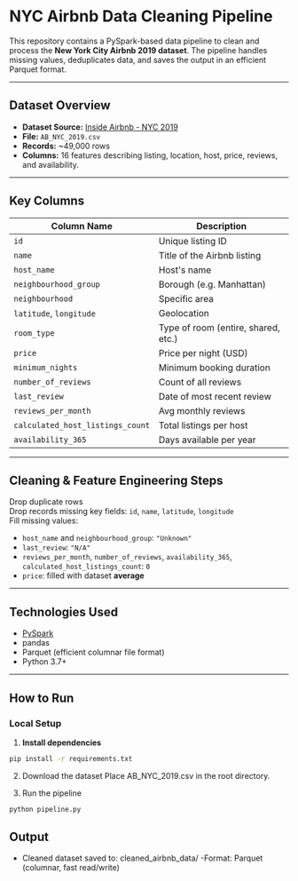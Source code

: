 # NYC Airbnb Data Cleaning Pipeline

This repository contains a PySpark-based data pipeline to clean and process the **New York City Airbnb 2019 dataset**. The pipeline handles missing values, deduplicates data, and saves the output in an efficient Parquet format.

---

## Dataset Overview

- **Dataset Source:** [Inside Airbnb - NYC 2019](http://insideairbnb.com/get-the-data.html)
- **File:** `AB_NYC_2019.csv`
- **Records:** ~49,000 rows
- **Columns:** 16 features describing listing, location, host, price, reviews, and availability.

---

## Key Columns

| Column Name                     | Description |
|--------------------------------|-------------|
| `id`                           | Unique listing ID |
| `name`                         | Title of the Airbnb listing |
| `host_name`                    | Host's name |
| `neighbourhood_group`         | Borough (e.g. Manhattan) |
| `neighbourhood`               | Specific area |
| `latitude`, `longitude`       | Geolocation |
| `room_type`                   | Type of room (entire, shared, etc.) |
| `price`                       | Price per night (USD) |
| `minimum_nights`              | Minimum booking duration |
| `number_of_reviews`           | Count of all reviews |
| `last_review`                 | Date of most recent review |
| `reviews_per_month`           | Avg monthly reviews |
| `calculated_host_listings_count` | Total listings per host |
| `availability_365`            | Days available per year |

---

##  Cleaning & Feature Engineering Steps

Drop duplicate rows  
Drop records missing key fields: `id`, `name`, `latitude`, `longitude`  
Fill missing values:
- `host_name` and `neighbourhood_group`: `"Unknown"`
- `last_review`: `"N/A"`
- `reviews_per_month`, `number_of_reviews`, `availability_365`, `calculated_host_listings_count`: `0`
- `price`: filled with dataset **average**

---

## Technologies Used

- [PySpark](https://spark.apache.org/docs/latest/api/python/)
- pandas
- Parquet (efficient columnar file format)
- Python 3.7+

---

## How to Run

### Local Setup

1. **Install dependencies**
```bash
pip install -r requirements.txt
```

2. Download the dataset
Place AB_NYC_2019.csv in the root directory.

3. Run the pipeline
 ```bash
python pipeline.py
```

## Output
- Cleaned dataset saved to:
        cleaned_airbnb_data/
-Format: Parquet (columnar, fast read/write)

